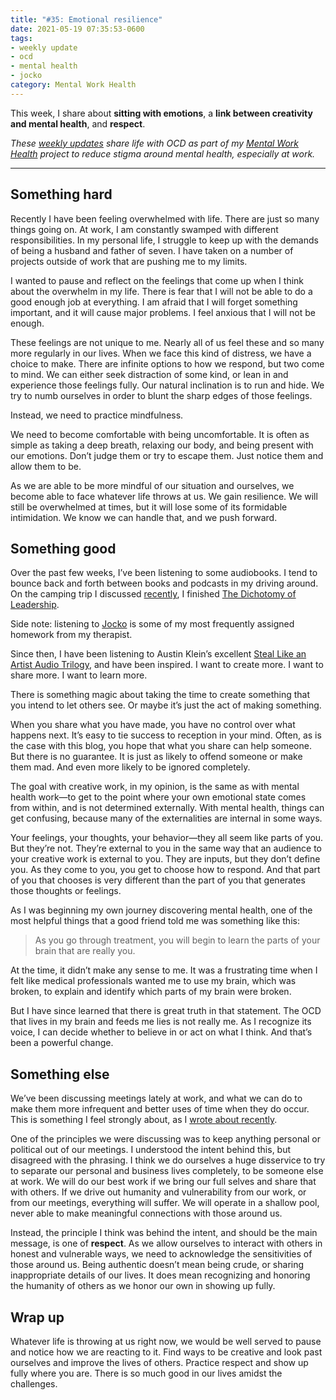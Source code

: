 ```yaml
---
title: "#35: Emotional resilience"
date: 2021-05-19 07:35:53-0600
tags:
- weekly update
- ocd
- mental health
- jocko
category: Mental Work Health
---
```


This week, I share about **sitting with emotions**, a **link between creativity and mental health**, and **respect**.

_These [weekly updates](https://bennorris.com/tags/weekly-update/) share life with OCD as part of my [Mental Work Health](https://bennorris.com/mental-work-health) project to reduce stigma around mental health, especially at work._

***


## Something hard

Recently I have been feeling overwhelmed with life. There are just so many things going on. At work, I am constantly swamped with different responsibilities. In my personal life, I struggle to keep up with the demands of being a husband and father of seven. I have taken on a number of projects outside of work that are pushing me to my limits.

I wanted to pause and reflect on the feelings that come up when I think about the overwhelm in my life. There is fear that I will not be able to do a good enough job at everything. I am afraid that I will forget something important, and it will cause major problems.  I feel anxious that I will not be enough.

These feelings are not unique to me. Nearly all of us feel these and so many more regularly in our lives. When we face this kind of distress, we have a choice to make. There are infinite options to how we respond, but two come to mind. We can either seek distraction of some kind, or lean in and experience those feelings fully. Our natural inclination is to run and hide. We try to numb ourselves in order to blunt the sharp edges of those feelings.

Instead, we need to practice mindfulness.

We need to become comfortable with being uncomfortable. It is often as simple as taking a deep breath, relaxing our body, and being present with our emotions. Don’t judge them or try to escape them. Just notice them and allow them to be.

As we are able to be more mindful of our situation and ourselves, we become able to face whatever life throws at us. We gain resilience. We will still be overwhelmed at times, but it will lose some of its formidable intimidation. We know we can handle that, and we push forward.


## Something good

Over the past few weeks, I’ve been listening to some audiobooks. I tend to bounce back and forth between books and podcasts in my driving around. On the camping trip I discussed [recently](https://bennorris.com/2021/05/05/camping-and-sketching), I finished [The Dichotomy of Leadership](https://echelonfront.com/dichotomy-of-leadership/).

Side note: listening to [Jocko](/tags/jocko/) is some of my most frequently assigned homework from my therapist.

Since then, I have been listening to Austin Klein’s excellent [Steal Like an Artist Audio Trilogy](https://austinkleon.com/steal-audiobook-trilogy/), and have been inspired. I want to create more. I want to share more. I want to learn more.

There is something magic about taking the time to create something that you intend to let others see. Or maybe it’s just the act of making something.

When you share what you have made, you have no control over what happens next. It’s easy to tie success to reception in your mind. Often, as is the case with this blog, you hope that what you share can help someone. But there is no guarantee. It is just as likely to offend someone or make them mad. And even more likely to be ignored completely.

The goal with creative work, in my opinion, is the same as with mental health work—to get to the point where your own emotional state comes from within, and is not determined externally. With mental health, things can get confusing, because many of the externalities are internal in some ways.

Your feelings, your thoughts, your behavior—they all seem like parts of you. But they’re not. They’re external to you in the same way that an audience to your creative work is external to you. They are inputs, but they don’t define you. As they come to you, you get to choose how to respond. And that part of you that chooses is very different than the part of you that generates those thoughts or feelings.

As I was beginning my own journey discovering mental health, one of the most helpful things that a good friend told me was something like this:

> As you go through treatment, you will begin to learn the parts of your brain that are really you.

At the time, it didn’t make any sense to me. It was a frustrating time when I felt like medical professionals wanted me to use my brain, which was broken, to explain and identify which parts of my brain were broken.

But I have since learned that there is great truth in that statement. The OCD that lives in my brain and feeds me lies is not really me. As I recognize its voice, I can decide whether to believe in or act on what I think. And that’s been a powerful change.


## Something else

We’ve been discussing meetings lately at work, and what we can do to make them more infrequent and better uses of time when they do occur. This is something I feel strongly about, as I [wrote about recently](https://bennorris.com/2021/03/18/holding-fewer-meetings).

One of the principles we were discussing was to keep anything personal or political out of our meetings. I understood the intent behind this, but disagreed with the phrasing. I think we do ourselves a huge disservice to try to separate our personal and business lives completely, to be someone else at work. We will do our best work if we bring our full selves and share that with others. If we drive out humanity and vulnerability from our work, or from our meetings, everything will suffer. We will operate in a shallow pool, never able to make meaningful connections with those around us.

Instead, the principle I think was behind the intent, and should be the main message, is one of **respect**. As we allow ourselves to interact with others in honest and vulnerable ways, we need to acknowledge the sensitivities of those around us. Being authentic doesn’t mean being crude, or sharing inappropriate details of our lives. It does mean recognizing and honoring the humanity of others as we honor our own in showing up fully.


## Wrap up

Whatever life is throwing at us right now, we would be well served to pause and notice how we are reacting to it. Find ways to be creative and look past ourselves and improve the lives of others. Practice respect and show up fully where you are. There is so much good in our lives amidst the challenges.

